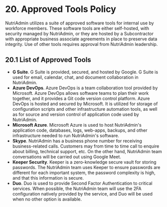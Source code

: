 # 20. Approved Tools Policy

NutriAdmin utilizes a suite of approved software tools for internal use by workforce members. These software tools are either self-hosted, with security managed by NutriAdmin, or they are hosted by a Subcontractor with appropriate business associate agreements in place to preserve data integrity. Use of other tools requires approval from NutriAdmin leadership.

## 20.1 List of Approved Tools

* **G Suite**. G Suite is provided, secured, and hosted by Google. G Suite is used for email, calendar, chat, and document collaboration in NutriAdmin.
* **Azure DevOps**. Azure DevOps is a team collaboration tool provided by Microsoft. Azure DevOps allows software teams to plan their work together, and it provides a Git code version control platform. Azure DevOps is hosted and secured by Microsoft. It is utilized for storage of configuration scripts and other infrastructure automation tools, as well as for source and version control of application code used by NutriAdmin.
* **Microsoft Azure**. Microsoft Azure is used to host NutriAdmin's application code, databases, logs, web-apps, backups, and other infrastructure needed to run NutriAdmin's software.
* **Skype**. NutriAdmin has a business phone number for receiving business-related calls. Customers may from time to time call to enquire about billing, technical support, etc. On the other hand, NutriAdmin team conversations will be carried out using Google Meet.
* **Keeper Security**. Keeper is a zero-knowledge secure vault for storing passwords. The NutriAdmin team uses Keeper to ensure passwords are different for each important system, the password complexity is high, and that this information is secure.
* **Duo**. Duo is used to provide Second Factor Authentication to critical services. When possible, the NutriAdmin team will use the 2FA configuration natively provided by the service, and Duo will be used when no other option is available.
